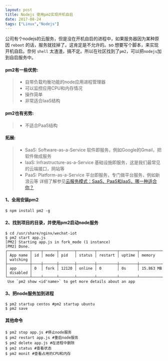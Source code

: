 ```yaml
---
layout: post
title: Nodejs 使用pm2实现开机自启
date: 2017-08-24
tags: ["Linux","Nodejs"]
---
```


公司有个nodejs的云服务，但是没在开机自启的进程中，如果服务器因为某种原因 `reboot` 的话，服务就挂掉了。这肯定是不允许的。so 想要写个脚本，来实现开机自启。奈何 `shell` 太渣渣，搞不定。所以在社区找到了`pm2`，可以把`nodejs`加到自启服务中。

<!--more-->

#### pm2有一些优势:

> *   自带负载均衡功能的node应用进程管理器
> *   可以监控应用CPU和内存情况
> *   操作简单
> *   非常适合IaaS结构

#### pm2也有劣势:

> *   不适合PaaS结构

#### 拓展:

> *   SaaS: Software-as-a-Service 软件即服务，例如Google的Gmail，把软件做成服务
> *   IaaS: Infrastructure-as-a-Service 基础设施即服务，这是我们最常见的云端接口，网站等
> *   PaaS: Platform-as-a-Service 平台即服务，专门做平台服务，例如新浪云等
> 详细了解参见[云服务模式：SaaS、PaaS和IaaS，哪一种适合你？](http://cloud.51cto.com/art/201107/278903.htm)

#### 1、全局安装pm2

    $ npm install pm2 -g

#### 2、找到项目的目录，并使用pm2启动node服务

    $ cd /usr/share/nginx/wechat-iot
    $ pm2 start app.js
    [PM2] Starting app.js in fork_mode (1 instance)
    [PM2] Done.
    ┌──────────┬────┬──────┬───────┬────────┬─────────┬────────┬─────────────┬──────────┐
    │ App name │ id │ mode │ pid   │ status │ restart │ uptime │ memory      │ watching │
    ├──────────┼────┼──────┼───────┼────────┼─────────┼────────┼─────────────┼──────────┤
    │ app      │ 0  │ fork │ 12120 │ online │ 0       │ 0s     │ 15.863 MB   │ disabled │
    └──────────┴────┴──────┴───────┴────────┴─────────┴────────┴─────────────┴──────────┘
     Use `pm2 show <id'name>` to get more details about an app

#### 3、把node服务加到进程

    $ pm2 startup centos #pm2 startup ubuntu
    $ pm2 save 

#### 其他命令

    $ pm2 stop app.js #停止node服务
    $ pm2 restart app.js #重启node服务
    $ pm2 delete app.js #在进程中删除
    $ pm2 status #查看状态
    $ pm2 monit #查看占用的CPU和内存